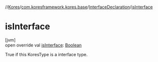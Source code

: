 //[Kores](../../../index.md)/[com.koresframework.kores.base](../index.md)/[InterfaceDeclaration](index.md)/[isInterface](is-interface.md)

# isInterface

[jvm]\
open override val [isInterface](is-interface.md): [Boolean](https://kotlinlang.org/api/latest/jvm/stdlib/kotlin/-boolean/index.html)

True if this KoresType is a interface type.
